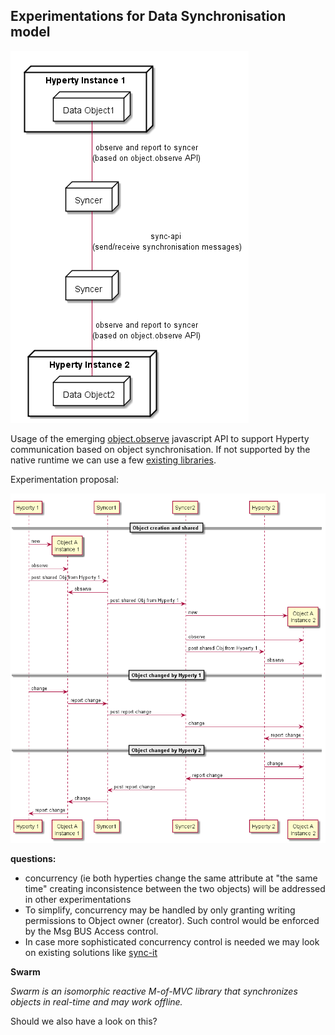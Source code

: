 ## Experimentations for Data Synchronisation model


<!--
@startuml "hyperty-data-synchronisation.png"


	node "Hyperty Instance 1" as H1 {

		node "Data Object1" as Obj1 {

		}
	}


	node "Syncer" as Syncer1 {

	}

	node "Hyperty Instance 2" as H2 {

		node "Data Object2" as Obj2 {

		}
	}


	node "Syncer" as Syncer2 {

	}

	Obj1 -down- Syncer1 : observe and report to syncer\n(based on object.observe API)

	Syncer1 -down- Syncer2 : sync-api \n(send/receive synchronisation messages)

	Obj2 -up- Syncer2 : observe and report to syncer\n(based on object.observe API)

@enduml
-->

![hyperty data synchronisation communication model](hyperty-data-synchronisation.png)

<!--
@startuml "hyperty-data-synchronisation-msc.png"

participant "Hyperty 1" as H1

participant "Object A\nInstance 1" as Obj1

participant "Syncer1" as Sync1

participant "Syncer2" as Sync2

participant "Hyperty 2" as H2

participant "Object A\nInstance 2" as Obj2

== Object creation and shared ==

create Obj1
H1 -> Obj1 : new

H1 -> Obj1 : observe

H1 -> Sync1 : post shared Obj from Hyperty 1

Sync1 -> Obj1 : observe

Sync1 -> Sync2 : post shared Obj from Hyperty 1

create Obj2
Sync2 -> Obj2 : new

Sync2 -> Obj2 : observe

H2 <- Sync2 : post shared Obj from Hyperty 1

H2 -> Obj2 : observe

== Object changed by Hyperty 1==

H1 -> Obj1 : change

Sync1 <- Obj1 : report change

Sync1 -> Sync2 : post report change

Sync2 -> Obj2 : change

H2 <- Obj2 : report change

== Object changed by Hyperty 2==

H2 -> Obj2 : change

Sync2 <- Obj2 : report change

Sync2 -> Sync1 : post report change

Sync1 -> Obj1 : change

H1 <- Obj1 : report change


@enduml
-->


Usage of the emerging [object.observe](https://developer.mozilla.org/pt-PT/docs/Web/JavaScript/Reference/Global_Objects/Object/observe) javascript API to support Hyperty communication based on object synchronisation. If not supported by the native runtime we can use a few [existing libraries](https://github.com/MaxArt2501/object-observe).

Experimentation proposal:

![hyperty data synchronisation communication experimentation](hyperty-data-synchronisation-msc.png)


**questions:**
* concurrency (ie both hyperties change the same attribute at "the same time" creating inconsistence between the two objects) will be addressed in other experimentations
* To simplify, concurrency may be handled by only granting writing permissions to Object owner (creator). Such control would be enforced by the Msg BUS Access control.
* In case more sophisticated concurrency control is needed we may look on existing solutions like [sync-it](https://www.npmjs.com/package/sync-it)

**Swarm**

*Swarm is an isomorphic reactive M-of-MVC library that synchronizes objects in real-time and may work offline.*

Should we also have a look on this?
